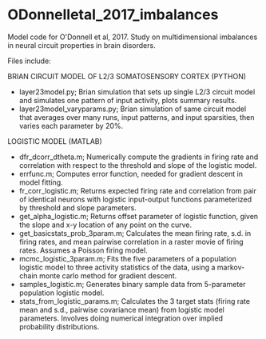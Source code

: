 # ODonnelletal_2017_imbalances
Model code for O'Donnell et al, 2017.
Study on multidimensional imbalances in neural circuit properties in brain disorders.

Files include:

BRIAN CIRCUIT MODEL OF L2/3 SOMATOSENSORY CORTEX (PYTHON)
- layer23model.py; Brian simulation that sets up single L2/3 circuit model and simulates one pattern of input activity, plots summary results.
- layer23model_varyparams.py; Brian simulation of same circuit model that averages over many runs, input patterns, and input sparsities, then varies each parameter by 20%.

LOGISTIC MODEL (MATLAB)
- dfr_dcorr_dtheta.m; Numerically compute the gradients in firing rate and correlation with respect to the threshold and slope of the logistic model.
- errfunc.m; Computes error function, needed for gradient descent in model fitting.
- fr_corr_logistic.m; Returns expected firing rate and correlation from pair of identical neurons with logistic input-output functions parameterized by threshold and slope parameters.
- get_alpha_logistic.m; Returns offset parameter of logistic function, given the slope and x-y location of any point on the curve.
- get_basicstats_prob_3param.m; Calculates the mean firing rate, s.d. in firing rates, and mean pairwise correlation in a raster movie of firing rates. Assumes a Poisson firing model.
- mcmc_logistic_3param.m; Fits the five parameters of a population logistic model to three activity statistics of the data, using a markov-chain monte carlo method for gradient descent.
- samples_logistic.m; Generates binary sample data from 5-parameter population logistic model.
- stats_from_logistic_params.m; Calculates the 3 target stats (firing rate mean and s.d., pairwise covariance mean) from logistic model parameters. Involves doing numerical integration over implied probability distributions.